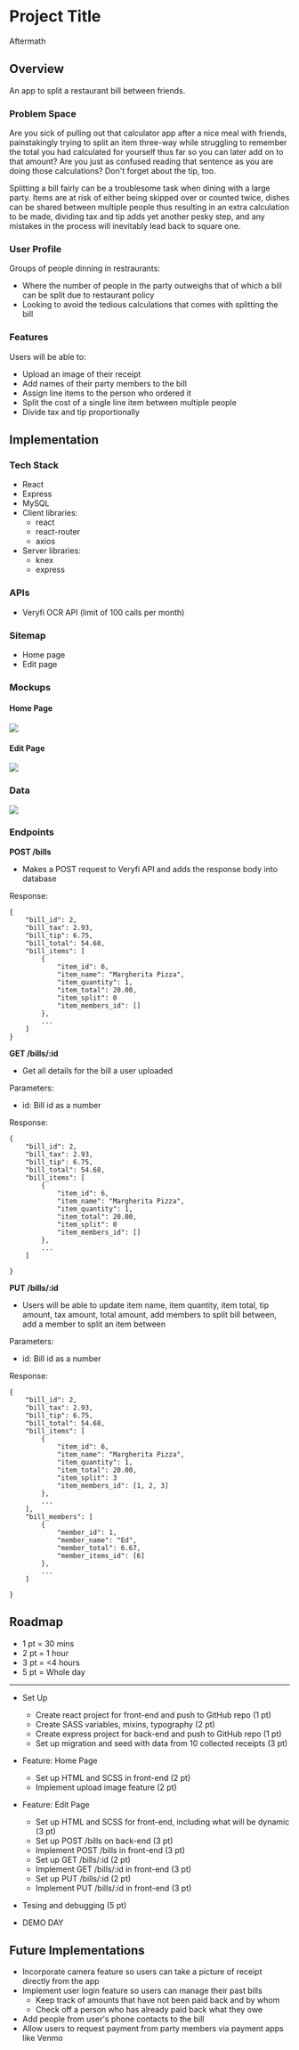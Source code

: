 # Project Title
Aftermath

## Overview

An app to split a restaurant bill between friends.

### Problem Space

Are you sick of pulling out that calculator app after a nice meal with friends, painstakingly trying to split an item three-way while struggling to remember the total you had calculated for yourself thus far so you can later add on to that amount? Are you just as confused reading that sentence as you are doing those calculations? Don't forget about the tip, too.

Splitting a bill fairly can be a troublesome task when dining with a large party. Items are at risk of either being skipped over or counted twice, dishes can be shared between multiple people thus resulting in an extra calculation to be made, dividing tax and tip adds yet another pesky step, and any mistakes in the process will inevitably lead back to square one.

### User Profile

Groups of people dinning in restraurants:
- Where the number of people in the party outweighs that of which a bill can be split due to restaurant policy
- Looking to avoid the tedious calculations that comes with splitting the bill

### Features

Users will be able to:
- Upload an image of their receipt
- Add names of their party members to the bill
- Assign line items to the person who ordered it
- Split the cost of a single line item between multiple people
- Divide tax and tip proportionally

## Implementation

### Tech Stack

- React
- Express
- MySQL
- Client libraries: 
    - react
    - react-router
    - axios
- Server libraries:
    - knex
    - express

### APIs

- Veryfi OCR API (limit of 100 calls per month)

### Sitemap

- Home page
- Edit page

### Mockups

#### Home Page
![](proposal-files/home-page.png)

#### Edit Page
![](proposal-files/edit-page.png)

### Data

![](proposal-files/sql-tables.png)

### Endpoints

**POST /bills**
- Makes a POST request to Veryfi API and adds the response body into database

Response:
```
{
    "bill_id": 2,
    "bill_tax": 2.93,
    "bill_tip": 6.75,
    "bill_total": 54.68,
    "bill_items": [
        {
            "item_id": 6,
            "item_name": "Margherita Pizza",
            "item_quantity": 1,
            "item_total": 20.00,
            "item_split": 0
            "item_members_id": []
        },
        ...
    ]
}

```

**GET /bills/:id**
- Get all details for the bill a user uploaded

Parameters:
- id: Bill id as a number

Response:
```
{
    "bill_id": 2,
    "bill_tax": 2.93,
    "bill_tip": 6.75,
    "bill_total": 54.68,
    "bill_items": [
        {
            "item_id": 6,
            "item_name": "Margherita Pizza",
            "item_quantity": 1,
            "item_total": 20.00,
            "item_split": 0
            "item_members_id": []
        },
        ...
    ]

}

```

**PUT /bills/:id**
- Users will be able to update item name, item quantity, item total, tip amount, tax amount, total amount, add members to split bill between, add a member to split an item between

Parameters:
- id: Bill id as a number

Response:
```
{
    "bill_id": 2,
    "bill_tax": 2.93,
    "bill_tip": 6.75,
    "bill_total": 54.68,
    "bill_items": [
        {
            "item_id": 6,
            "item_name": "Margherita Pizza",
            "item_quantity": 1,
            "item_total": 20.00,
            "item_split": 3
            "item_members_id": [1, 2, 3]
        },
        ...
    ],
    "bill_members": [
        {
            "member_id": 1,
            "member_name": "Ed",
            "member_total": 6.67,
            "member_items_id": [6]
        },
        ...
    ]

}

```

## Roadmap

- 1 pt = 30 mins
- 2 pt = 1 hour
- 3 pt = <4 hours
- 5 pt = Whole day
----------------------------------------------------------------------------
- Set Up
    - Create react project for front-end and push to GitHub repo (1 pt)
    - Create SASS variables, mixins, typography (2 pt)
    - Create express project for back-end and push to GitHub repo (1 pt)
    - Set up migration and seed with data from 10 collected receipts (3 pt)

- Feature: Home Page
    - Set up HTML and SCSS in front-end (2 pt)
    - Implement upload image feature (2 pt)

- Feature: Edit Page
    - Set up HTML and SCSS for front-end, including what will be dynamic (3 pt)
    - Set up POST /bills on back-end (3 pt)
    - Implement POST /bills in front-end (3 pt)
    - Set up GET /bills/:id (2 pt)
    - Implement GET /bills/:id in front-end (3 pt)
    - Set up PUT /bills/:id (2 pt)
    - Implement PUT /bills/:id in front-end (3 pt)

- Tesing and debugging (5 pt)

- DEMO DAY

## Future Implementations

- Incorporate camera feature so users can take a picture of receipt directly from the app
- Implement user login feature so users can manage their past bills
    - Keep track of amounts that have not been paid back and by whom
    - Check off a person who has already paid back what they owe
- Add people from user's phone contacts to the bill
- Allow users to request payment from party members via payment apps like Venmo

